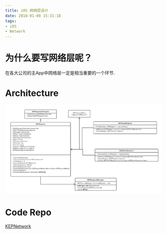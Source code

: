 ```yaml
---
title: iOS 网络层设计
date: 2018-01-08 15:31:18
tags:
- iOS
- Network
---
```


# 为什么要写网络层呢？
在各大公司的主App中网络层一定是相当重要的一个环节.

# Architecture
![](../images/KEPRequest.png)

# Code Repo
[KEPNetwork](https://github.com/jackrex/KEPNetwork)
